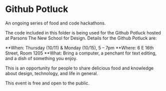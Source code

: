Github Potluck
==============
An ongoing series of food and code hackathons.

The code included in this folder is being used for the Github Potluck hosted at Parsons The New School for Design. Details for the Github Potluck are:

**When: Thursday (10/11) & Monday (10/15), 5 – 7pm
**Where: 6 E 16th Street, Room 1205
**What: Bring a computer, a penchant for text editing, and a dish of something you enjoy.

This is an opportunity for people to share delicious food and knowledge about design, technology, and life in general.

This event is free and open to the public.